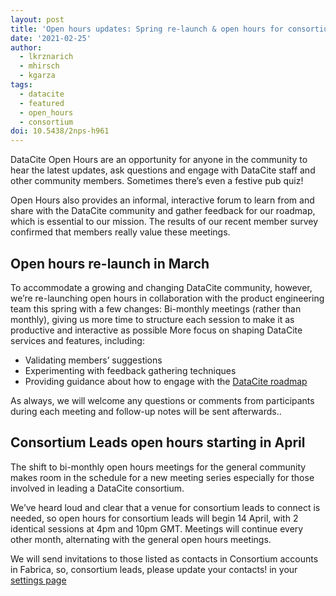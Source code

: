 ```yaml
---
layout: post
title: 'Open hours updates: Spring re-launch & open hours for consortium leads'
date: '2021-02-25'
author:
  - lkrznarich
  - mhirsch
  - kgarza
tags: 
  - datacite
  - featured
  - open_hours
  - consortium
doi: 10.5438/2nps-h961
---
```


DataCite Open Hours are an opportunity for anyone in the community to hear the latest updates, ask questions and engage with DataCite staff and other community members. Sometimes there’s even a festive pub quiz!

Open Hours also provides an informal, interactive forum to learn from and share with the DataCite community and gather feedback for our roadmap, which is essential to our mission. The results of our recent member survey confirmed that members really value these meetings.

## Open hours re-launch in March

To accommodate a growing and changing DataCite community, however, we’re re-launching open hours in collaboration with the product engineering team this spring with a few changes:
Bi-monthly meetings (rather than monthly), giving us more time to structure each session to make it as productive and interactive as possible
More focus on shaping DataCite services and features, including:

- Validating members’ suggestions
- Experimenting with feedback gathering techniques
- Providing guidance about how to engage with the [DataCite roadmap](https://datacite.org/roadmap.html) 

As always, we will welcome any questions or comments from participants during each meeting and follow-up notes will be sent afterwards..

## Consortium Leads open hours starting in April

The shift to bi-monthly open hours meetings for the general community makes room in the schedule for a new meeting series especially for those involved in leading a DataCite consortium. 

We’ve heard loud and clear that a venue for consortium leads to connect is needed, so open hours for consortium leads will begin 14 April, with 2 identical sessions at 4pm and 10pm GMT. Meetings will continue every other month, alternating with the general open hours meetings.

We will send invitations to those listed as contacts in Consortium accounts in Fabrica, so, consortium leads, please update your contacts! in your [settings page](https://support.datacite.org/docs/consortium-dashboard#settings)

